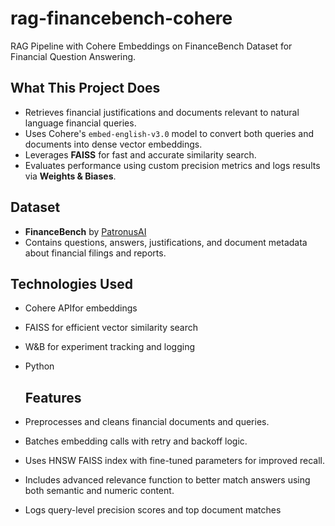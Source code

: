 # rag-financebench-cohere
RAG Pipeline with Cohere Embeddings on FinanceBench Dataset for Financial Question Answering.

## What This Project Does

-  Retrieves financial justifications and documents relevant to natural language financial queries.
-  Uses Cohere's `embed-english-v3.0` model to convert both queries and documents into dense vector embeddings.
-  Leverages **FAISS** for fast and accurate similarity search.
-  Evaluates performance using custom precision metrics and logs results via **Weights & Biases**.

## Dataset
- **FinanceBench** by [PatronusAI](https://huggingface.co/datasets/PatronusAI/financebench)
- Contains questions, answers, justifications, and document metadata about financial filings and reports.

## Technologies Used

- Cohere APIfor embeddings
- FAISS for efficient vector similarity search
- W&B for experiment tracking and logging
- Python

  ## Features

-  Preprocesses and cleans financial documents and queries.
- Batches embedding calls with retry and backoff logic.
- Uses HNSW FAISS index with fine-tuned parameters for improved recall.
- Includes advanced relevance function to better match answers using both semantic and numeric content.
- Logs query-level precision scores and top document matches
